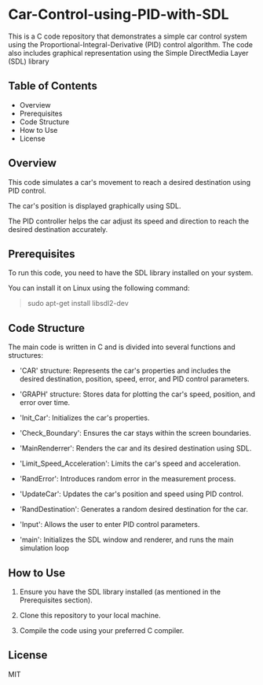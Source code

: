 # Car-Control-using-PID-with-SDL
This is a C code repository that demonstrates a simple car control system using the Proportional-Integral-Derivative (PID) control algorithm. The code also includes graphical representation using the Simple DirectMedia Layer (SDL) library

## Table of Contents
* Overview
* Prerequisites
* Code Structure
* How to Use
* License
## Overview
This code simulates a car's movement to reach a desired destination using PID control. 

The car's position is displayed graphically using SDL. 

The PID controller helps the car adjust its speed and direction to reach the desired destination accurately.

## Prerequisites

To run this code, you need to have the SDL library installed on your system. 

You can install it on Linux using the following command:

> sudo apt-get install libsdl2-dev

## Code Structure
The main code is written in C and is divided into several functions and structures:

* 'CAR' structure: Represents the car's properties and includes the desired destination, position, speed, error, and PID control parameters.

* 'GRAPH' structure: Stores data for plotting the car's speed, position, and error over time.

* 'Init_Car': Initializes the car's properties.

* 'Check_Boundary': Ensures the car stays within the screen boundaries.

* 'MainRenderrer': Renders the car and its desired destination using SDL.

* 'Limit_Speed_Acceleration': Limits the car's speed and acceleration.

* 'RandError': Introduces random error in the measurement process.

* 'UpdateCar': Updates the car's position and speed using PID control.

* 'RandDestination': Generates a random desired destination for the car.

* 'Input': Allows the user to enter PID control parameters.

* 'main': Initializes the SDL window and renderer, and runs the main simulation loop

## How to Use
1. Ensure you have the SDL library installed (as mentioned in the Prerequisites section).

2. Clone this repository to your local machine.

3. Compile the code using your preferred C compiler.

## License

MIT

